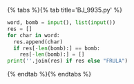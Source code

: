 {% tabs %}{% tab title='BJ_9935.py' %}

```py
word, bomb = input(), list(input())
res = []
for char in word:
  res.append(char)
  if res[-len(bomb):] == bomb:
    res[-len(bomb):] = []
print(''.join(res) if res else "FRULA")
```

{% endtab %}{% endtabs %}

